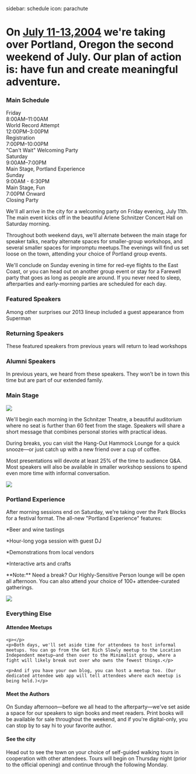 sidebar: schedule
icon: parachute

# On [July 11-13,2004](/register) we're taking over Portland, Oregon the second weekend of July. Our plan of action is: have fun and create meaningful adventure.
<div class="main-schedule-box">
	<h3>Main Schedule</h3>
	<div class="main-schedule-item">
		<div class="main-schedule-day">Friday</div>
		<div class="main-schedule-time">8:00AM–11:00AM</div>
		<div class="main-schedule-descr">World Record Attempt</div>
		<div class="main-schedule-time">12:00PM–3:00PM</div>
		<div class="main-schedule-descr">Registration</div>
		<div class="main-schedule-time">7:00PM–10:00PM</div>
		<div class="main-schedule-descr">"Can't Wait" Welcoming Party</div>
	</div>
	<div class="main-schedule-item">
		<div class="main-schedule-day">Saturday</div>
		<div class="main-schedule-time">9:00AM–7:00PM</div>
		<div class="main-schedule-descr">Main Stage, Portland Experience</div>
	</div>
	<div class="main-schedule-item">
		<div class="main-schedule-day">Sunday</div>
		<div class="main-schedule-time">9:00AM - 6:30PM</div>
		<div class="main-schedule-descr">Main Stage, Fun</div>
		<div class="main-schedule-time">7:00PM Onward</div>
		<div class="main-schedule-descr">Closing Party</div>
	</div>
</div>

<p class="intro">We'll all arrive in the city for a welcoming party on Friday evening, July 11th. The main event kicks off in the beautiful Arlene Schnitzer Concert Hall on Saturday morning.</p>

Throughout both weekend days, we'll alternate between the main stage for speaker talks, nearby alternate spaces for smaller-group workshops, and several smaller spaces for impromptu meetups.The evenings will find us set loose on the town, attending your choice of Portland group events.

We'll conclude on Sunday evening in time for red-eye flights to the East Coast, or you can head out on another group event or stay for a Farewell party that goes as long as people are around. If you never need to sleep, afterparties and early-morning parties are scheduled for each day.

<div class="line-canvas"></div>

<a name="speakers"></a>

### Featured Speakers
Among other surprises our 2013 lineup included a guest appearance from Superman

<div class="speaker_list" data-speaker-type="featured"></div>

<div class="line-canvas"></div>

### Returning Speakers
These featured speakers from previous years will return to lead workshops

<div class="speaker_list" data-speaker-type="returning"></div>

<div class="line-canvas"></div>

### Alumni Speakers
In previous years, we heard from these speakers. They won’t be in town this time but are part of our extended family.

<div class="speaker_list" data-speaker-type="alumni"></div>

<div class="clear"></div>


### Main Stage

<a name="main-stage"></a>

<img src="/images/schedule/schedule-circle-1.png" id="schedule-circle-1"/>

We'll begin each morning in the Schnitzer Theatre, a beautiful auditorium where no seat is further than 60 feet from the stage. Speakers will share a short message that combines personal stories with practical ideas.

During breaks, you can visit the Hang-Out Hammock Lounge for a quick snooze—or just catch up with a new friend over a cup of coffee.

Most presentations will devote at least 25% of the time to audience Q&A. Most speakers will also be available in 
smaller workshop sessions to spend even more time with informal conversation.

<div class="clear"></div>

<img src="/images/schedule/schedule-circle-2.png" id="schedule-circle-2"/>

<h3 class="color-green">Portland Experience</h3>

<a name="portland-experience"></a>

After morning sessions end on Saturday, we're taking over the Park Blocks for a festival format. The all-new "Portland Experience" features:

*Beer and wine tastings

*Hour-long yoga session with guest DJ

*Demonstrations from local vendors

*Interactive arts and crafts

<p class="color-green">**Note:** Need a break? Our Highly-Sensitive Person lounge will be open all afternoon. You can also attend your choice of 100+ attendee-curated gatherings.</p>

<img src="/images/schedule/schedule-circle-3.png" id="schedule-circle-3"/>

<h3 class="color-orange">Everything Else</h3>

<a name="everything-else"></a>

<h4 class="color-orange">Attendee Meetups</h3>

	<p></p>
	<p>Both days, we'll set aside time for attendees to host informal meetups. You can go from the Get Rich Slowly meetup to the Location Independent meetup—and then over to the Minimalist group, where a fight will likely break out over who owns the fewest things.</p>

	<p>And if you have your own blog, you can host a meetup too. (Our dedicated attendee web app will tell attendees where each meetup is being held.)</p>

<div class="half-col">
	<h4 class="color-orange">Meet the Authors</h3>
	<p></p>
	<p>On Sunday afternoon—before we all head to the afterparty—we've set aside a space for our speakers to sign books and meet readers. Print books will be available for sale throughout the weekend, and if you're digital-only, you can stop by to say hi to your favorite author.
	</p>
</div>
<div class="half-col">
	<h4 class="color-orange">See the city</h3>
	<p></p>
	<p>Head out to see the town on your choice of self-guided walking tours in cooperation with other attendees. Tours will begin on Thursday night (prior to the official opening) and continue through the following Monday.
	</p>
</div>

<div class="clear"></div>

